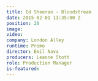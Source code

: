 ```yaml
---
title: Ed Sheeran - Bloodstream
date: 2015-02-01 13:35:00 Z
position: 20
image: 
video: 
company: London Alley
runtime: Promo
director: Emil Nava
producers: Leanne Stott
role: Production Manager
is-featured: 
---
```


